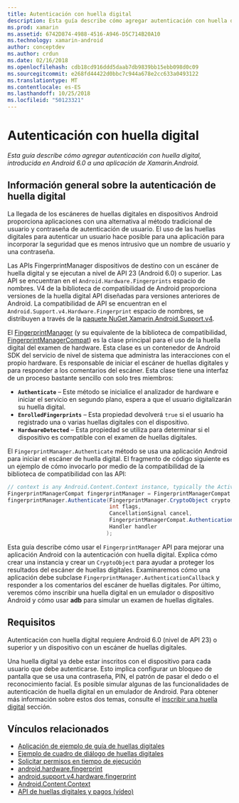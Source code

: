 ```yaml
---
title: Autenticación con huella digital
description: Esta guía describe cómo agregar autenticación con huella digital, introducida en Android 6.0 a una aplicación de Xamarin.Android.
ms.prod: xamarin
ms.assetid: 6742D874-4988-4516-A946-D5C714B20A10
ms.technology: xamarin-android
author: conceptdev
ms.author: crdun
ms.date: 02/16/2018
ms.openlocfilehash: cdb18cd916ddd5daab7db9839bb15ebb098d0c09
ms.sourcegitcommit: e268fd44422d0bbc7c944a678e2cc633a0493122
ms.translationtype: MT
ms.contentlocale: es-ES
ms.lasthandoff: 10/25/2018
ms.locfileid: "50123321"
---
```

# <a name="fingerprint-authentication"></a>Autenticación con huella digital

_Esta guía describe cómo agregar autenticación con huella digital, introducida en Android 6.0 a una aplicación de Xamarin.Android._


## <a name="fingerprint-authentication-overview"></a>Información general sobre la autenticación de huella digital

La llegada de los escáneres de huellas digitales en dispositivos Android proporciona aplicaciones con una alternativa al método tradicional de usuario y contraseña de autenticación de usuario. El uso de las huellas digitales para autenticar un usuario hace posible para una aplicación para incorporar la seguridad que es menos intrusivo que un nombre de usuario y una contraseña.

Las APIs FingerprintManager dispositivos de destino con un escáner de huella digital y se ejecutan a nivel de API 23 (Android 6.0) o superior. Las API se encuentran en el `Android.Hardware.Fingerprints` espacio de nombres. V4 de la biblioteca de compatibilidad de Android proporciona versiones de la huella digital API diseñadas para versiones anteriores de Android. La compatibilidad de API se encuentran en el `Android.Support.v4.Hardware.Fingerprint` espacio de nombres, se distribuyen a través de la [paquete NuGet Xamarin.Android.Support.v4](https://www.nuget.org/packages/Xamarin.Android.Support.v4/).

El [FingerprintManager](http://developer.android.com/reference/android/hardware/fingerprint/FingerprintManager.html) (y su equivalente de la biblioteca de compatibilidad, [FingerprintManagerCompat](http://developer.android.com/reference/android/support/v4/hardware/fingerprint/FingerprintManagerCompat.html)) es la clase principal para el uso de la huella digital del examen de hardware. Esta clase es un contenedor de Android SDK del servicio de nivel de sistema que administra las interacciones con el propio hardware. Es responsable de iniciar el escáner de huellas digitales y para responder a los comentarios del escáner. Esta clase tiene una interfaz de un proceso bastante sencillo con solo tres miembros:

* **`Authenticate`** &ndash; Este método se inicialice el analizador de hardware e iniciar el servicio en segundo plano, espera a que el usuario digitalizarán su huella digital.
* **`EnrolledFingerprints`** &ndash; Esta propiedad devolverá `true` si el usuario ha registrado una o varias huellas digitales con el dispositivo.
* **`HardwareDetected`** &ndash; Esta propiedad se utiliza para determinar si el dispositivo es compatible con el examen de huellas digitales.

El `FingerprintManager.Authenticate` método se usa una aplicación Android para iniciar el escáner de huella digital. El fragmento de código siguiente es un ejemplo de cómo invocarlo por medio de la compatibilidad de la biblioteca de compatibilidad con las API:

```csharp
// context is any Android.Content.Context instance, typically the Activity 
FingerprintManagerCompat fingerprintManager = FingerprintManagerCompat.From(context);
fingerprintManager.Authenticate(FingerprintManager.CryptoObject crypto,
                                int flags,
                                CancellationSignal cancel,
                                FingerprintManagerCompat.AuthenticationCallback callback,
                                Handler handler
                               );
```

Esta guía describe cómo usar el `FingerprintManager` API para mejorar una aplicación Android con la autenticación con huella digital. Explica cómo crear una instancia y crear un `CryptoObject` para ayudar a proteger los resultados del escáner de huellas digitales. Examinaremos cómo una aplicación debe subclase `FingerprintManager.AuthenticationCallback` y responder a los comentarios del escáner de huellas digitales. Por último, veremos cómo inscribir una huella digital en un emulador o dispositivo Android y cómo usar **adb** para simular un examen de huellas digitales.

## <a name="requirements"></a>Requisitos

Autenticación con huella digital requiere Android 6.0 (nivel de API 23) o superior y un dispositivo con un escáner de huellas digitales. 

Una huella digital ya debe estar inscritos con el dispositivo para cada usuario que debe autenticarse. Esto implica configurar un bloqueo de pantalla que se usa una contraseña, PIN, el patrón de pasar el dedo o el reconocimiento facial. Es posible simular algunas de las funcionalidades de autenticación de huella digital en un emulador de Android.  Para obtener más información sobre estos dos temas, consulte el [inscribir una huella digital](enrolling-fingerprint.md) sección. 






## <a name="related-links"></a>Vínculos relacionados

- [Aplicación de ejemplo de guía de huellas digitales](https://developer.xamarin.com/samples/monodroid/FingerprintGuide/)
- [Ejemplo de cuadro de diálogo de huellas digitales](https://developer.xamarin.com/samples/monodroid/android-m/FingerprintDialog/)
- [Solicitar permisos en tiempo de ejecución](http://developer.android.com/training/permissions/requesting.html)
- [android.hardware.fingerprint](http://developer.android.com/reference/android/hardware/fingerprint/package-summary.html)
- [android.support.v4.hardware.fingerprint](http://developer.android.com/reference/android/support/v4/hardware/fingerprint/package-summary.html)
- [Android.Content.Context](https://developer.xamarin.com/api/type/Android.Content.Context/)
- [API de huellas digitales y pagos (vídeo)](https://youtu.be/VOn7VrTRlA4)
